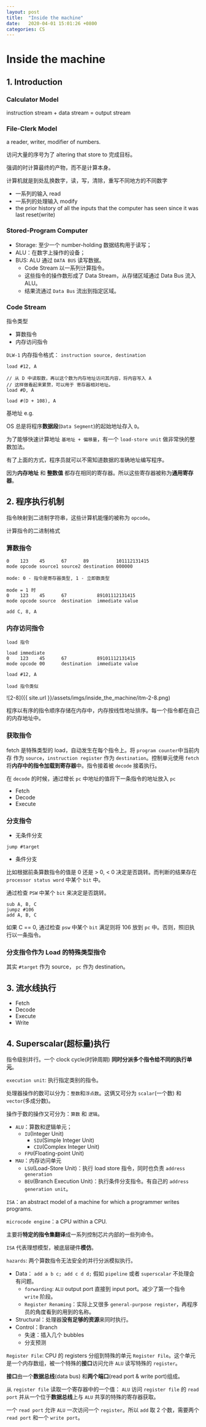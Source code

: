 ```yaml
---
layout: post
title:  "Inside the machine"
date:   2020-04-01 15:01:26 +0800
categories: CS
---
```


# Inside the machine

## 1. Introduction

### Calculator Model
instruction stream + data stream = output stream

### File-Clerk Model

a reader, writer, modifier of numbers.

访问大量的序号为了 altering that store to 完成目标。

强调的时计算最终的产物，而不是计算本身。

计算机就是到处乱换数字，读，写，清除，重写不同地方的不同数字
- 一系列的输入 read
- 一系列的处理输入 modify
- the prior history of all the inputs that the computer has seen since it was last reset(write)

### Stored-Program Computer

- Storage: 至少一个 number-holding 数据结构用于读写；
- ALU：在数字上操作的设备；
- BUS: ALU 通过 `DATA BUS` 读写数据。
    - Code Stream 以一系列计算指令。
    - 这些指令的操作数形成了 Data Stream，从存储区域通过 Data Bus 流入 ALU。
    - 结果流通过 `Data Bus` 流出到指定区域。

### Code Stream

指令类型

- 算数指令
- 内存访问指令


`DLW-1` 内存指令格式： `instruction source, destination`

```assembly
load #12, A

// 从 D 中读取数，再以这个数为内存地址访问其内容，将内容写入 A
// 这样做看起来累赘，可以用于 寄存器相对地址。
load #D, A

load #(D + 108), A
```

基地址 e.g. 

OS 总是将程序**数据段**(`Data Segment`)的起始地址存入 `D`。

为了能够快速计算地址 `基地址 + 偏移量`，有一个 `load-store unit` 做非常快的整数加法。

有了上面的方式，程序员就可以不需知道数据的准确地址编写程序。

因为**内存地址** 和 **整数值** 都存在相同的寄存器。所以这些寄存器被称为**通用寄存器**。

## 2. 程序执行机制

指令映射到二进制字符串，这些计算机能懂的被称为 `opcode`。

计算指令的二进制格式

### 算数指令

```
0    123    45      67      89          101112131415
mode opcode source1 source2 destination 000000

mode: 0 - 指令是寄存器类型, 1 - 立即数类型

mode = 1 时
0    123    45      67           89101112131415
mode opcode source  destination  immediate value

add C, 8, A
```

### 内存访问指令

```
load 指令

load immediate
0    123    45      67           89101112131415
mode opcode 00      destination  immediate value

load #12, A

load 指令类似
```

![2-8]({{ site.url }}/assets/imgs/inside_the_machine/itm-2-8.png)

程序以有序的指令顺序存储在内存中，内存按线性地址排序。每一个指令都在自己的内存地址中。

### 获取指令 

fetch 是特殊类型的 load，自动发生在每个指令上。将 `program counter`中当前内存 作为 `source`，`instruction register` 作为 `destination`。控制单元使用 `fetch` 将**内存中的指令加载到寄存器**中。指令接着被 `decode` 接着执行。

在 `decode` 的时候，通过增长 `pc` 中地址的值将下一条指令的地址放入 `pc`

- Fetch
- Decode
- Execute

### 分支指令

- 无条件分支

`jump #target`

- 条件分支

比如根据前条算数指令的值是 0 还是 > 0, < 0 决定是否跳转。而判断的结果存在 `processor status word` 中某个 `bit` 中。

通过检查 `PSW` 中某个 `bit` 来决定是否跳转。

```
sub A, B, C
jumpz #106
add A, B, C
```

如果 C == 0, 通过检查 `psw` 中某个 `bit` 满足则将 106 放到 `pc` 中。否则，照旧执行以一条指令。

### 分支指令作为 Load 的特殊类型指令

其实 `#target` 作为 source， `pc` 作为 destination。

## 3. 流水线执行

- Fetch
- Decode
- Execute
- Write


## 4. Superscalar(超标量)执行

指令级别并行。一个 clock cycle(时钟周期) **同时分派多个指令给不同的执行单元**。

`execution unit`: 执行指定类别的指令。


处理器操作的数可以分为：`整数`和`浮点数`。这俩又可分为 `scalar`(一个数) 和 `vector`(多成分数)。

操作于数的操作又可分为：`算数` 和 `逻辑`。

- `ALU`：算数和逻辑单元；
    - `IU`(Integer Unit)
        - `SIU`(Simple Integer Unit)
        - `CIU`(Complex Integer Unit)
    - `FPU`(Floating-point Unit)
- `MAU`：内存访问单元
    - `LSU`(Load-Store Unit)：执行 load store 指令，同时也负责 `address generation`
    - `BEU`(Branch Execution Unit)：执行条件分支指令。有自己的 `address generation unit`。

`ISA`：an abstract model of a machine for which a programmer writes programs.

`microcode engine`：a CPU within a CPU.

主要将**特定的指令集翻译**成一系列控制芯片内部的一些列命令。

`ISA` 代表理想模型，被底层硬件**模仿**。

`hazards`: 两个算数指令无法安全的并行分派模拟执行。

- Data： `add a b c; add c d d;` 假如 `pipeline` 或者 `superscalar` 不处理会有问题。
    - `forwarding`: `ALU` output port 直接到 input port。减少了第一个指令 `write` 阶段。
    - `Register Renaming`：实际上又很多 `general-purpose register`，再程序员的角度看到的用到的名称。
- Structural：处理器**没有足够的资源**来同时执行。
- Control：Branch
    - 失速：插入几个 bubbles
    - 分支预测

`Register File`: CPU 的 registers 分组到特殊的单元 `Register File`。这个单元是一个内存数组，被一个特殊的**接口**访问允许 `ALU` 读写特殊的 `register`。

**接口**由一个**数据总线**(data bus) 和**两个端口**(read port & write port)组成。

从 `register file` 读取一个寄存器中的一个值： `ALU` 访问 `register file` 的 `read port` 并从一个位于**数据总线**上与 `ALU` 共享的特殊的寄存器获取。

一个 `read port` 允许 `ALU` 一次访问一个 `register`。所以 `add` 取 2 个数，需要两个 `read port` 和一个 `write port`。